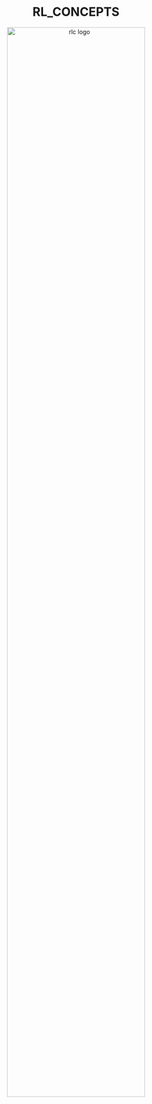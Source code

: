 <h1 align="center">RL_CONCEPTS</h1>

<p align="center">
  <img src="RL_CONCEPTS repo.png" alt="rlc logo" width="80%">
</p>



